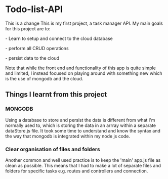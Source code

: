 # Todo-list-API
This is a change 
This is my first project, a task manager API. My main goals for this project are to:

<p>  - Learn to setup and connect to the cloud database </p>
<p>  - perform all CRUD operations </p>
<p>  - persist data to the cloud </p>

Note that while the front end and functionality of this app is quite simple and limited, I 
instead focused on playing around with something new which is the use of mongodb and the cloud.

<h2> Things I learnt from this project </h2>

<h3> MONGODB </h3>
<p> Using a database to store and persist the data is different from what I'm normally used to, which is storing the data in an arrray within a separate dataStore.js file. It took some time to understand and know the syntax and the way that mongodb is integrated within my node js code. </p>

<h3> Clear organisation of files and folders </h3>
<p> Another common and well used practice is to keep the 'main' app.js file as clean as possible. This means that I had to make a lot of separate files and folders for specific tasks e.g. routes and controllers and connection.</p>
